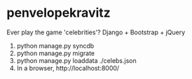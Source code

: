penvelopekravitz
================

Ever play the game 'celebrities'? Django + Bootstrap + jQuery

1. python manage.py syncdb
2. python manage.py migrate
3. python manage.py loaddata ./celebs.json
4. In a browser, http://localhost:8000/
